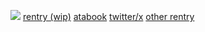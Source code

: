 ![](https://files.catbox.moe/qapemo.png)
[rentry (wip)](https://rentry.co/sapper) [atabook](https://dozer.atabook.org/) [twitter/x](https://x.com/DlVINEMACHINERY) [other rentry](https://rentry.co/taffye)
